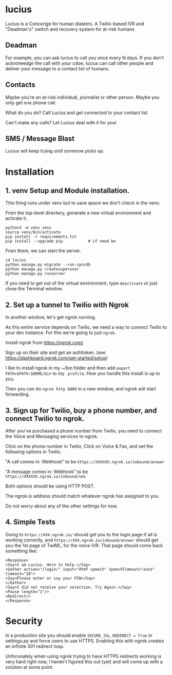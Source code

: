 # lucius

Lucius is a Concerige for human diasters.
A Twilio-based IVR and "Deadman's" switch and recovery system for at-risk humans

## Deadman

For example, you can ask lucius to call you once every N days. If you don't
acknolwedge the call with your cdoe,  lucius can call other people and deliver
your message to a contact list of humans.

## Contacts

Maybe you're an at-risk individual, journalist or other person. Maybe you only get one phone call. 

What do you do? Call Lucius and get connected to your contact list.

Can't make any calls? Let Lucius deal with it for youl

## SMS / Message Blast

Lucius will keep trying until someone picks up.

# Installation
## 1. venv Setup and Module installation.

This thing runs under venv but to save space we don't check in the venv.

From the top-level directory, generate a new virtual environment and activate it.

```
python3 -m venv venv
source venv/bin/activate
pip install -r requirements.txt 
pip install --upgrade pip           # if need be
```

From there, we can start the server.

```
cd lucius
python manage.py migrate --run-syncdb
python manage.py createsuperuser
python manage.py runserver  
```

If you need to get out of the virtual environment, type `deactivate` or just close the Terminal window.

## 2. Set up a tunnel to Twilio with Ngrok

In another window, let's get ngrok running.

As this entire service depends on Twilio, we need a way to connect Twilio to your
dev instance. For this we're going to just `ngrok`.

Install ngrok from https://ngrok.com/

Sign up on their site and get an authtoken. (see https://dashboard.ngrok.com/get-started/setup)

I like to install ngrok in my ~/bin folder and then add `export PATH=$PATH:$HOME/bin` to my `.profile`. How you handle this install is up to you.

Then you can do `ngrok http 8000` in a new window, and ngrok will start forwarding.

## 3. Sign up for Twilio, buy a phone number, and connect Twilio to ngrok.

After you've purchased a phone number from Twilio, you need to connect the Voice and Messaging services to ngrok.

Click on the phone number in Twilio, Click on Voice & Fax, and set the following options in Twilio. 

"A call comes in: Webhook" to be `https://XXXXXX.ngrok.io/inbound/answer`

"A message comes in: Webhook" to be `https://XXXXXX.ngrok.io/inbound/sms`

Both options should be using HTTP POST.

The ngrok.io address should match whatever ngrok has assigned to you. 

Do not worry about any of the other settings for now.

## 4. Simple Tests

Going to `https://XXX.ngrok.io/` should get you to the login page if all is working correctly, and `https://XXX.ngrok.io/inbound/answer` should get you the 1st page of TwiML, for the voice IVR. That page should come back something like:

```
<Response>
<Say>I am Lucius. Here to help.</Say>
<Gather action="/login/" input="dtmf speech" speechTimeout="auto" timeout="10">
<Say>Please enter or say your PIN</Say>
</Gather>
<Say>I did not receive your selection. Try Again.</Say>
<Pause length="1"/>
<Redirect/>
</Response>
```

# Security

In a production site you should enable `SECURE_SSL_REDIRECT = True` in settings.py and force users to use HTTPS. Enabling this with ngrok creates an infinite 301 redirect loop. 

Unforunately when using ngrok trying to have HTTPS redirects working is very hard right now, I haven't figured this out (yet) and will come up with a solution at some point.
